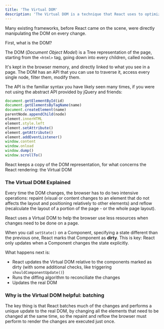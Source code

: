```yaml
---
title: 'The Virtual DOM'
description: 'The Virtual DOM is a technique that React uses to optimize interacting with the browser'
---
```


Many existing frameworks, before React came on the scene, were directly manipulating the DOM on every change.

First, what is the DOM?

The DOM (_Document Object Model_) is a Tree representation of the page, starting from the `<html>` tag, going down into every children, called nodes.

It's kept in the browser memory, and directly linked to what you see in a page.
The DOM has an API that you can use to traverse it, access every single node, filter them, modify them.

The API is the familiar syntax you have likely seen many times, if you were not using the abstract API provided by jQuery and friends:

```js
document.getElementById(id)
document.getElementsByTagName(name)
document.createElement(name)
parentNode.appendChild(node)
element.innerHTML
element.style.left
element.setAttribute()
element.getAttribute()
element.addEventListener()
window.content
window.onload
window.dump()
window.scrollTo()
```

React keeps a copy of the DOM representation, for what concerns the React rendering: the Virtual DOM

### The Virtual DOM Explained

Every time the DOM changes, the browser has to do two intensive operations: repaint (visual or content changes to an element that do not affects the layout and positioning relatively to other elements) and reflow (recalculate the layout of a portion of the page - or the whole page layout).

React uses a Virtual DOM to help the browser use less resources when changes need to be done on a page.

When you call `setState()` on a Component, specifying a state different than the previous one, React marks that Component as **dirty**. This is key: React only updates when a Component changes the state explicitly.

What happens next is:

- React updates the Virtual DOM relative to the components marked as dirty (with some additional checks, like triggering `shouldComponentUpdate()`)
- Runs the diffing algorithm to reconciliate the changes
- Updates the real DOM

### Why is the Virtual DOM helpful: batching

The key thing is that React batches much of the changes and performs a unique update to the real DOM, by changing all the elements that need to be changed at the same time, so the repaint and reflow the browser must perform to render the changes are executed just once.

